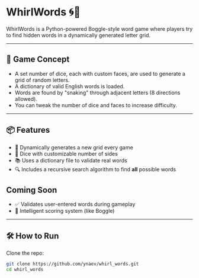 # WhirlWords 🌀🧠
WhirlWords is a Python-powered Boggle-style word game where players try to find hidden words in a dynamically generated letter grid.

---

## 🧠 Game Concept
- A set number of dice, each with custom faces, are used to generate a grid of random letters.
- A dictionary of valid English words is loaded.
- Words are found by "snaking" through adjacent letters (8 directions allowed).
- You can tweak the number of dice and faces to increase difficulty.

---

## 📦 Features
- 🔁 Dynamically generates a new grid every game
- 🧊 Dice with customizable number of sides
- 📚 Uses a dictionary file to validate real words
- 🔍 Includes a recursive search algorithm to find **all** possible words

## Coming Soon
- ✅ Validates user-entered words during gameplay
- 🧠 Intelligent scoring system (like Boggle)

---

## 🛠️ How to Run
Clone the repo:

   ```bash
   git clone https://github.com/ynaev/whirl_words.git
   cd whirl_words
